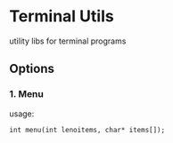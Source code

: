 # Terminal Utils

utility libs for terminal programs

## Options

### 1. Menu

usage:

```
int menu(int lenoitems, char* items[]);
```
